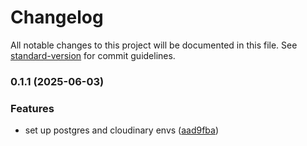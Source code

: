 # Changelog

All notable changes to this project will be documented in this file. See [standard-version](https://github.com/conventional-changelog/standard-version) for commit guidelines.

### 0.1.1 (2025-06-03)


### Features

* set up postgres and cloudinary envs ([aad9fba](https://github.com/AristideI/SautiDesk-bn/commit/aad9fba94aff95addae381f8bfa21bdaec9c6a16))
